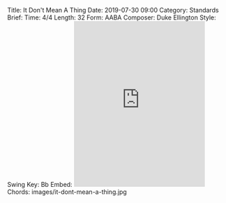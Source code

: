 Title: It Don't Mean A Thing
Date: 2019-07-30 09:00
Category: Standards
Brief:
Time: 4/4
Length: 32
Form: AABA
Composer: Duke Ellington
Style: Swing
Key: Bb
Embed: <iframe src="https://open.spotify.com/embed/playlist/2V4Koe7Cha3UpKkqJiCZLi" width="300" height="380" frameborder="0" allowtransparency="true" allow="encrypted-media"></iframe>
Chords: images/it-dont-mean-a-thing.jpg
